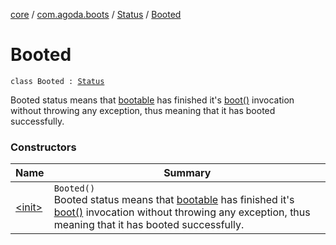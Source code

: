 [core](../../../index.md) / [com.agoda.boots](../../index.md) / [Status](../index.md) / [Booted](./index.md)

# Booted

`class Booted : `[`Status`](../index.md)

Booted status means that [bootable](../../-bootable/index.md) has finished it's [boot()](../../-bootable/boot.md) invocation
without throwing any exception, thus meaning that it has booted successfully.

### Constructors

| Name | Summary |
|---|---|
| [&lt;init&gt;](-init-.md) | `Booted()`<br>Booted status means that [bootable](../../-bootable/index.md) has finished it's [boot()](../../-bootable/boot.md) invocation without throwing any exception, thus meaning that it has booted successfully. |

